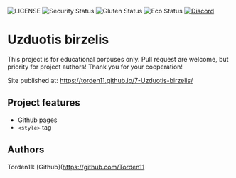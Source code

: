 ![LICENSE](https://img.shields.io/badge/license-MIT-blue.svg?style=flat-square)
![Security Status](https://img.shields.io/security-headers?label=Security&url=https%3A%2F%2Fgithub.com&style=flat-square)
![Gluten Status](https://img.shields.io/badge/Gluten-Free-green.svg)
![Eco Status](https://img.shields.io/badge/ECO-Friendly-green.svg)
[![Discord](https://discord.com/api/guilds/571393319201144843/widget.png)](https://discord.gg/dRwW4rw)

# Uzduotis birzelis



This project is for educational porpuses only. Pull request are welcome, but priority for project authors! Thank you for your cooperation!

Site published at: https://torden11.github.io/7-Uzduotis-birzelis/


## Project features

-   Github pages
-   `<style>` tag


## Authors

Torden11: [Github](https://github.com/Torden11
